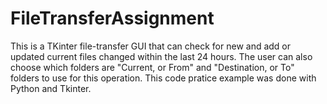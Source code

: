 # FileTransferAssignment

This is a TKinter file-transfer GUI that can check for new and add or updated current files changed within the last 24 hours.
The user can also choose which folders are "Current, or From" and "Destination, or To" folders to use for this operation.
This code pratice example was done with Python and Tkinter.
